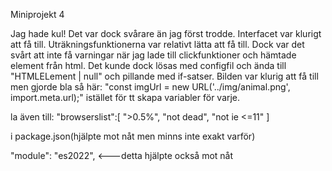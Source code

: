 Miniprojekt 4

Jag hade kul!
Det var dock svårare än jag först trodde. Interfacet var klurigt att få till. Uträkningsfunktionerna var relativt lätta att få till. Dock var det svårt att inte få varningar när jag lade till clickfunktioner och hämtade element från html. Det kunde dock lösas med configfil och ända till "HTMLELement | null" och pillande med if-satser. 
Bilden var klurig att få till men gjorde bla så här: "const imgUrl = new URL('../img/animal.png', import.meta.url);" istället för tt skapa variabler för varje.

la även till: "browserslist":[
    ">0.5%",
    "not dead", 
    "not ie <=11"
  ] 
  
  i package.json(hjälpte mot nåt men minns inte exakt varför)
  
  "module": "es2022", <---detta hjälpte också mot nåt
